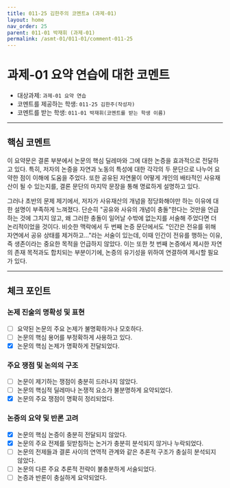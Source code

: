 ```yaml
---
title: 011-25 김한주의 코멘트a (과제-01) 
layout: home
nav_order: 25
parent: 011-01 박재휘 (과제-01)
permalink: /asmt-01/011-01/comment-011-25
---
```


# 과제-01 요약 연습에 대한 코멘트

- 대상과제: `과제-01 요약 연습`
- 코멘트를 제공하는 학생: `011-25 김한주(작성자)` 
- 코멘트를 받는 학생: `011-01 박재휘(코멘트를 받는 학생 이름)` 

---

## 핵심 코멘트

이 요약문은 결론 부분에서 논문의 핵심 딜레마와 그에 대한 논증을 효과적으로 전달하고 있다. 특히, 저자의 논증을 자연과 노동의 특성에 대한 각각의 두 문단으로 나누어 요약한 점이 이해에 도움을 주었다. 또한 공유된 자연물이 어떻게 개인의 배타적인 사유재산이 될 수 있는지를, 결론 문단의 마지막 문장을 통해 명료하게 설명하고 있다.

그러나 초반의 문제 제기에서, 저자가 사유재산의 개념을 정당화해야만 하는 이유에 대한 설명이 부족하게 느껴졌다. 단순히 "공유와 사유의 개념이 충돌"한다는 것만을 언급하는 것에 그치지 않고, 왜 그러한 충돌이 일어날 수밖에 없는지를 서술해 주었다면 더 논리적이었을 것이다. 비슷한 맥락에서 두 번째 논증 문단에서도 "인간은 전유를 위해 자연에서 공유 상태를 제거하고..."라는 서술이 있는데, 이때 인간이 전유를 행하는 이유, 즉 생존이라는 중요한 목적을 언급하지 않았다. 이는 또한 첫 번째 논증에서 제시한 자연의 존재 목적과도 합치되는 부분이기에, 논증의 유기성을 위하여 연결하여 제시할 필요가 있다.

---

## 체크 포인트

### 논제 진술의 명확성 및 표현  
- [ ] 요약된 논문의 주요 논제가 불명확하거나 모호하다.  
- [ ] 논문의 핵심 용어를 부정확하게 사용하고 있다.  
- [x] 논문의 핵심 논제가 명확하게 전달되었다.  

### 주요 쟁점 및 논의의 구조  
- [ ] 논문이 제기하는 쟁점이 충분히 드러나지 않았다.  
- [ ] 논문의 핵심적 딜레마나 논쟁적 요소가 불분명하게 요약되었다.  
- [x] 논문의 주요 쟁점이 명확히 정리되었다.  

### 논증의 요약 및 반론 고려  
- [x] 논문의 핵심 논증이 충분히 전달되지 않았다.  
- [x] 논문의 주요 전제를 뒷받침하는 논거가 충분히 분석되지 않거나 누락되었다.  
- [ ] 논문의 전제들과 결론 사이의 연역적 관계와 같은 추론적 구조가 충실히 분석되지 않았다.  
- [ ] 논문의 다른 주요 추론적 전략이 불충분하게 서술되었다.
- [ ] 논증과 반론이 충실하게 요약되었다. 